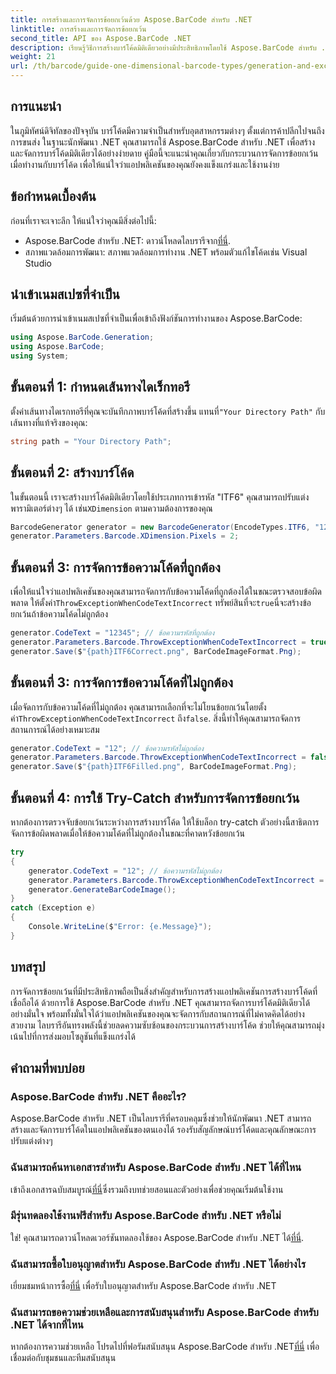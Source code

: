 ```yaml
---
title: การสร้างและการจัดการข้อยกเว้นด้วย Aspose.BarCode สำหรับ .NET
linktitle: การสร้างและการจัดการข้อยกเว้น
second_title: API ของ Aspose.BarCode .NET
description: เรียนรู้วิธีการสร้างบาร์โค้ดมิติเดียวอย่างมีประสิทธิภาพโดยใช้ Aspose.BarCode สำหรับ .NET โดยเน้นที่เทคนิคการจัดการข้อยกเว้นที่แข็งแกร่ง
weight: 21
url: /th/barcode/guide-one-dimensional-barcode-types/generation-and-exception-handling/
---
```

## การแนะนำ

ในภูมิทัศน์ดิจิทัลของปัจจุบัน บาร์โค้ดมีความจำเป็นสำหรับอุตสาหกรรมต่างๆ ตั้งแต่การค้าปลีกไปจนถึงการขนส่ง ในฐานะนักพัฒนา .NET คุณสามารถใช้ Aspose.BarCode สำหรับ .NET เพื่อสร้างและจัดการบาร์โค้ดมิติเดียวได้อย่างง่ายดาย คู่มือนี้จะแนะนำคุณเกี่ยวกับกระบวนการจัดการข้อยกเว้นเมื่อทำงานกับบาร์โค้ด เพื่อให้แน่ใจว่าแอปพลิเคชันของคุณยังคงแข็งแกร่งและใช้งานง่าย

## ข้อกำหนดเบื้องต้น

ก่อนที่เราจะเจาะลึก ให้แน่ใจว่าคุณมีสิ่งต่อไปนี้:

-  Aspose.BarCode สำหรับ .NET: ดาวน์โหลดไลบรารีจาก[ที่นี่](https://releases.aspose.com/barcode/net/).
- สภาพแวดล้อมการพัฒนา: สภาพแวดล้อมการทำงาน .NET พร้อมตัวแก้ไขโค้ดเช่น Visual Studio

## นำเข้าเนมสเปซที่จำเป็น

เริ่มต้นด้วยการนำเข้าเนมสเปซที่จำเป็นเพื่อเข้าถึงฟังก์ชันการทำงานของ Aspose.BarCode:

```csharp
using Aspose.BarCode.Generation;
using Aspose.BarCode;
using System;
```

## ขั้นตอนที่ 1: กำหนดเส้นทางไดเร็กทอรี

 ตั้งค่าเส้นทางไดเรกทอรีที่คุณจะบันทึกภาพบาร์โค้ดที่สร้างขึ้น แทนที่`"Your Directory Path"` กับเส้นทางที่แท้จริงของคุณ:

```csharp
string path = "Your Directory Path";
```

## ขั้นตอนที่ 2: สร้างบาร์โค้ด

 ในขั้นตอนนี้ เราจะสร้างบาร์โค้ดมิติเดียวโดยใช้ประเภทการเข้ารหัส "ITF6" คุณสามารถปรับแต่งพารามิเตอร์ต่างๆ ได้ เช่น`XDimension` ตามความต้องการของคุณ

```csharp
BarcodeGenerator generator = new BarcodeGenerator(EncodeTypes.ITF6, "123457");
generator.Parameters.Barcode.XDimension.Pixels = 2;
```

## ขั้นตอนที่ 3: การจัดการข้อความโค้ดที่ถูกต้อง

 เพื่อให้แน่ใจว่าแอปพลิเคชันของคุณสามารถจัดการกับข้อความโค้ดที่ถูกต้องได้ในขณะตรวจสอบข้อผิดพลาด ให้ตั้งค่า`ThrowExceptionWhenCodeTextIncorrect` ทรัพย์สินที่จะ`true`นี่จะสร้างข้อยกเว้นถ้าข้อความโค้ดไม่ถูกต้อง

```csharp
generator.CodeText = "12345"; // ข้อความรหัสที่ถูกต้อง
generator.Parameters.Barcode.ThrowExceptionWhenCodeTextIncorrect = true;
generator.Save($"{path}ITF6Correct.png", BarCodeImageFormat.Png);
```

## ขั้นตอนที่ 3: การจัดการข้อความโค้ดที่ไม่ถูกต้อง

 เมื่อจัดการกับข้อความโค้ดที่ไม่ถูกต้อง คุณสามารถเลือกที่จะไม่โยนข้อยกเว้นโดยตั้งค่า`ThrowExceptionWhenCodeTextIncorrect` ถึง`false`. สิ่งนี้ทำให้คุณสามารถจัดการสถานการณ์ได้อย่างเหมาะสม

```csharp
generator.CodeText = "12"; // ข้อความรหัสไม่ถูกต้อง
generator.Parameters.Barcode.ThrowExceptionWhenCodeTextIncorrect = false;
generator.Save($"{path}ITF6Filled.png", BarCodeImageFormat.Png);
```

## ขั้นตอนที่ 4: การใช้ Try-Catch สำหรับการจัดการข้อยกเว้น

หากต้องการตรวจจับข้อยกเว้นระหว่างการสร้างบาร์โค้ด ให้ใช้บล็อก try-catch ตัวอย่างนี้สาธิตการจัดการข้อผิดพลาดเมื่อให้ข้อความโค้ดที่ไม่ถูกต้องในขณะที่คาดหวังข้อยกเว้น

```csharp
try
{
    generator.CodeText = "12"; // ข้อความรหัสไม่ถูกต้อง
    generator.Parameters.Barcode.ThrowExceptionWhenCodeTextIncorrect = true;
    generator.GenerateBarCodeImage();
}
catch (Exception e)
{
    Console.WriteLine($"Error: {e.Message}");
}
```

## บทสรุป

การจัดการข้อยกเว้นที่มีประสิทธิภาพถือเป็นสิ่งสำคัญสำหรับการสร้างแอปพลิเคชันการสร้างบาร์โค้ดที่เชื่อถือได้ ด้วยการใช้ Aspose.BarCode สำหรับ .NET คุณสามารถจัดการบาร์โค้ดมิติเดียวได้อย่างมั่นใจ พร้อมทั้งมั่นใจได้ว่าแอปพลิเคชันของคุณจะจัดการกับสถานการณ์ที่ไม่คาดคิดได้อย่างสวยงาม ไลบรารีอันทรงพลังนี้ช่วยลดความซับซ้อนของกระบวนการสร้างบาร์โค้ด ช่วยให้คุณสามารถมุ่งเน้นไปที่การส่งมอบโซลูชันที่แข็งแกร่งได้

## คำถามที่พบบ่อย

### Aspose.BarCode สำหรับ .NET คืออะไร?
Aspose.BarCode สำหรับ .NET เป็นไลบรารีที่ครอบคลุมซึ่งช่วยให้นักพัฒนา .NET สามารถสร้างและจัดการบาร์โค้ดในแอปพลิเคชันของตนเองได้ รองรับสัญลักษณ์บาร์โค้ดและคุณลักษณะการปรับแต่งต่างๆ

### ฉันสามารถค้นหาเอกสารสำหรับ Aspose.BarCode สำหรับ .NET ได้ที่ไหน
 เข้าถึงเอกสารฉบับสมบูรณ์[ที่นี่](https://reference.aspose.com/barcode/net/)ซึ่งรวมถึงบทช่วยสอนและตัวอย่างเพื่อช่วยคุณเริ่มต้นใช้งาน

### มีรุ่นทดลองใช้งานฟรีสำหรับ Aspose.BarCode สำหรับ .NET หรือไม่
 ใช่! คุณสามารถดาวน์โหลดเวอร์ชันทดลองใช้ของ Aspose.BarCode สำหรับ .NET ได้[ที่นี่](https://releases.aspose.com/barcode/net/).

### ฉันสามารถซื้อใบอนุญาตสำหรับ Aspose.BarCode สำหรับ .NET ได้อย่างไร
 เยี่ยมชมหน้าการซื้อ[ที่นี่](https://purchase.conholdate.com/buy) เพื่อรับใบอนุญาตสำหรับ Aspose.BarCode สำหรับ .NET

### ฉันสามารถขอความช่วยเหลือและการสนับสนุนสำหรับ Aspose.BarCode สำหรับ .NET ได้จากที่ไหน
 หากต้องการความช่วยเหลือ โปรดไปที่ฟอรัมสนับสนุน Aspose.BarCode สำหรับ .NET[ที่นี่](https://forum.aspose.com/c/barcode/13) เพื่อเชื่อมต่อกับชุมชนและทีมสนับสนุน